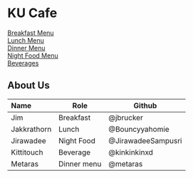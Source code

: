 # KU Cafe

[Breakfast Menu](Menu#breakfast-menu)  
[Lunch Menu ](Menu.md#lunch-menu)  
[Dinner Menu](Menu.md/#Dinner-Menu)  
[Night Food Menu](Menu.md#night_food_menu)  
[Beverages](Menu.md#beverage-menu)

## About Us

| Name        | Role       | Github             |
| :---------- | ---------- | ------------------ |
| Jim         | Breakfast  | @jbrucker          |
| Jakkrathorn | Lunch      | @Bouncyyahomie     |
| Jirawadee   | Night Food | @JirawadeeSampusri |
| Kittitouch  | Beverage   | @kinkinkinxd       |
| Metaras     | Dinner menu| @metaras           |
